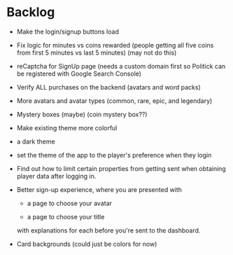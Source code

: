 # Backlog

* Make the login/signup buttons load

* Fix logic for minutes vs coins rewarded (people getting all five coins from first 5 minutes vs last 5 minutes) (may not do this)

* reCaptcha for SignUp page (needs a custom domain first so Politick can be registered with Google Search Console)

* Verify ALL purchases on the backend (avatars and word packs)

* More avatars and avatar types (common, rare, epic, and legendary)

* Mystery boxes (maybe) (coin mystery box??)

* Make existing theme more colorful

* a dark theme

* set the theme of the app to the player's preference when they login

* Find out how to limit certain properties from getting sent when obtaining player data after logging in.

* Better sign-up experience, where you are presented with
  
  * a page to choose your avatar
  
  * a page to choose your title
  
  with explanations for each before you're sent to the dashboard.

* Card backgrounds (could just be colors for now)
